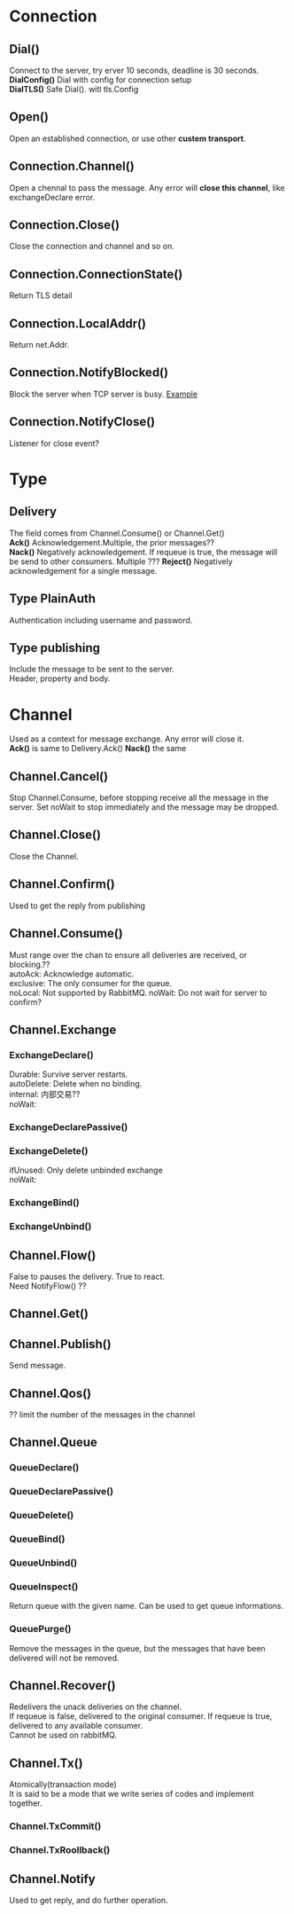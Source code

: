 # Connection

## Dial()  
Connect to the server, try erver 10 seconds, deadline is 30 seconds.  
**DialConfig()**  Dial with config for connection setup  
**DialTLS()** Safe Dial(). witl tls.Config  
  
## Open()
Open an established connection, or use other **custem transport**.  

## Connection.Channel()
Open a chennal to pass the message. Any error will **close this channel**, like exchangeDeclare error.

## Connection.Close()
Close the connection and channel and so on.

## Connection.ConnectionState()
Return TLS detail

## Connection.LocalAddr()
Return net.Addr.

## Connection.NotifyBlocked()
Block the server when TCP server is busy.  [Example](https://godoc.org/github.com/streadway/amqp#Connection.NotifyBlocked)

## Connection.NotifyClose()
Listener for close event?

# Type 

## Delivery
The field comes from Channel.Consume() or Channel.Get()  
**Ack()** Acknowledgement.Multiple, the prior messages??  
**Nack()** Negatively acknowledgement. If requeue is true, the message will be send to other consumers. Multiple ???
**Reject()** Negatively acknowledgement for a single message.

## Type PlainAuth
Authentication including username and password.  

## Type publishing
Include the message to be sent to the server.  
Header, property and body.

# Channel
Used as a context for message exchange. Any error will close it.  
**Ack()** is same to Delivery.Ack()
**Nack()** the same

## Channel.Cancel()
Stop Channel.Consume, before stopping receive all the message in the server. Set noWait to stop immediately and the message may be dropped.  

## Channel.Close()
Close the Channel.

## Channel.Confirm()
Used to get the reply from publishing

## Channel.Consume()
Must range over the chan to ensure all deliveries are received, or blocking.??  
autoAck: Acknowledge automatic.  
exclusive: The only consumer for the queue.  
noLocal: Not supported by RabbitMQ.
noWait: Do not wait for server to confirm?

## Channel.Exchange

### ExchangeDeclare()
Durable: Survive server restarts.  
autoDelete: Delete when no binding.  
internal: 内部交易??  
noWait: 
### ExchangeDeclarePassive()
### ExchangeDelete()
ifUnused: Only delete unbinded exchange  
noWait: 
### ExchangeBind()
### ExchangeUnbind()

## Channel.Flow()
False to pauses the delivery. True to react.  
Need NotifyFlow() ??  

## Channel.Get()

## Channel.Publish()
Send message.

## Channel.Qos()
?? limit the number of the messages in the channel  

## Channel.Queue
### QueueDeclare()
### QueueDeclarePassive()
### QueueDelete()
### QueueBind()
### QueueUnbind()
### QueueInspect()
Return queue with the given name. Can be used to get queue informations.
### QueuePurge()
Remove the messages in the queue, but the messages that have been delivered will not be removed.

## Channel.Recover()
Redelivers the unack deliveries on the channel.  
If requeue is false, delivered to the original consumer.
If requeue is true, delivered to any available consumer.  
Cannot be used on rabbitMQ.

## Channel.Tx()
Atomically(transaction mode)  
It is said to be a mode that we write series of codes and implement together.
### Channel.TxCommit()
### Channel.TxRoollback()

## Channel.Notify
Used to get reply, and do further operation.